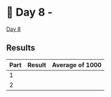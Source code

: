 # 🎄 Day 8 -

[Day 8](https://adventofcode.com/2024/day/8)

## Results

| Part | Result | Average of 1000 |
| ---- | ------ | --------------- |
| 1    |        |                 |
| 2    |        |                 |
